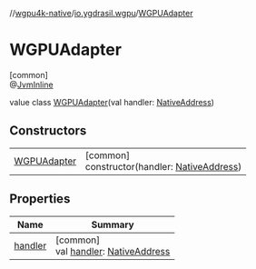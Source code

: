 //[wgpu4k-native](../../../index.md)/[io.ygdrasil.wgpu](../index.md)/[WGPUAdapter](index.md)

# WGPUAdapter

[common]\
@[JvmInline](https://kotlinlang.org/api/core/kotlin-stdlib/kotlin.jvm/-jvm-inline/index.html)

value class [WGPUAdapter](index.md)(val handler: [NativeAddress](../../ffi/-native-address/index.md))

## Constructors

| | |
|---|---|
| [WGPUAdapter](-w-g-p-u-adapter.md) | [common]<br>constructor(handler: [NativeAddress](../../ffi/-native-address/index.md)) |

## Properties

| Name | Summary |
|---|---|
| [handler](handler.md) | [common]<br>val [handler](handler.md): [NativeAddress](../../ffi/-native-address/index.md) |